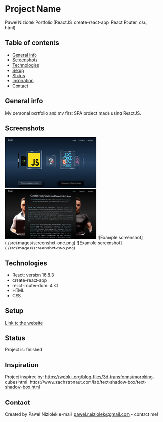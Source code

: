 # Project Name

Paweł Niziołek Portfolio (ReactJS, create-react-app, React Router, css, html)

## Table of contents

- [General info](#general-info)
- [Screenshots](#screenshots)
- [Technologies](#technologies)
- [Setup](#setup)
- [Status](#status)
- [Inspiration](#inspiration)
- [Contact](#contact)

## General info

My personal portfolio and my first SPA project made using ReactJS.

## Screenshots

<img src="./src/images/screenshot-one.png" width="300">
<img src="./src/images/screenshot-two.png" width="300">
![Example screenshot](./src/images/screenshot-one.png) ![Example screenshot](./src/images/screenshot-two.png)

## Technologies

- React: version 16.8.3
- create-react-app
- react-router-dom: 4.3.1
- HTML
- CSS

## Setup

[Link to the website](https://pawelniziolek.github.io/website-portfolio/#/)

## Status

Project is: finished

## Inspiration

Project inspired by: https://webkit.org/blog-files/3d-transforms/morphing-cubes.html, https://www.zachstronaut.com/lab/text-shadow-box/text-shadow-box.html

## Contact

Created by Paweł Niziołek e-mail: pawel.r.niziolek@gmail.com - contact me!
